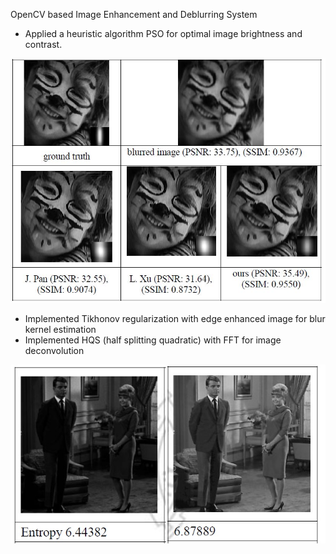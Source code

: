 OpenCV based Image Enhancement and Deblurring System
-	Applied a heuristic algorithm PSO for optimal image brightness and contrast.

![alt text](https://github.com/dryadd44651/Enhancement-and-Deblurring/blob/master/deblur.JPG?raw=true)

-	Implemented Tikhonov regularization with edge enhanced image for blur kernel estimation
-	Implemented HQS (half splitting quadratic) with FFT for image deconvolution

![alt text](https://github.com/dryadd44651/Enhancement-and-Deblurring/blob/master/enhance.jpg?raw=true)

